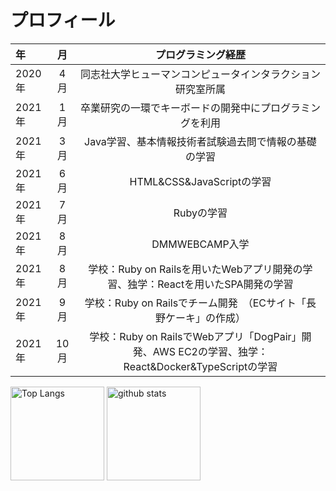 # プロフィール

| 年|  月|プログラミング経歴 | 
| :--- | :---: | :---: | 
| 2020年 |4月|  同志社大学ヒューマンコンピュータインタラクション研究室所属 |
| 2021年|1月 | 卒業研究の一環でキーボードの開発中にプログラミングを利用 |
| 2021年 |3月| Java学習、基本情報技術者試験過去問で情報の基礎の学習 |
| 2021年|6月| HTML&CSS&JavaScriptの学習 |
| 2021年 |7月| Rubyの学習 |
| 2021年 |8月| DMMWEBCAMP入学  |
| 2021年 |8月|  学校：Ruby on Railsを用いたWebアプリ開発の学習、独学：Reactを用いたSPA開発の学習 |
| 2021年|9月| 学校：Ruby on Railsでチーム開発　（ECサイト「長野ケーキ」の作成）|
| 2021年|10月| 学校：Ruby on RailsでWebアプリ「DogPair」開発、AWS EC2の学習、独学：React&Docker&TypeScriptの学習 |

<p align="left"> 
  <img alt="Top Langs" height="150px" src="https://github-readme-stats.vercel.app/api/top-langs/?username=nijimajohn&layout=compact&show_icons=true&theme=cobalt" />
  <img alt="github stats" height="150px" src="https://github-readme-stats.vercel.app/api?username=nijimajohn&theme=cobalt&show_icons=ture" />
</p>

